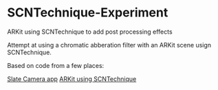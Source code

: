 # SCNTechnique-Experiment
ARKit using SCNTechnique to  add post processing effects

Attempt at using a chromatic abberation filter with an ARKit scene usign SCNTechnique.

Based on code from a few places:

[Slate Camera app](https://github.com/JohnCoates/Slate)
[ARKit using SCNTechnique](https://github.com/2RKowski/ARSCNViewImageFiltersExample)

